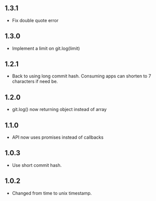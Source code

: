 ## 1.3.1

- Fix double quote error

## 1.3.0

- Implement a limit on git.log(limit)

## 1.2.1

- Back to using long commit hash. Consuming apps can shorten to 7 characters if need be.

## 1.2.0

- git.log() now returning object instead of array

## 1.1.0

- API now uses promises instead of callbacks

## 1.0.3

- Use short commit hash.

## 1.0.2

- Changed from time to unix timestamp.
